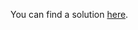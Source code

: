 You can find a solution [here](https://github.com/gzussa/dd-workshop-dash-2019/tree/master/1-create_integration/solution).

